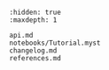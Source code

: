 ```{include} ../README.md

```

```{toctree}
:hidden: true
:maxdepth: 1

api.md
notebooks/Tutorial.myst
changelog.md
references.md

```
